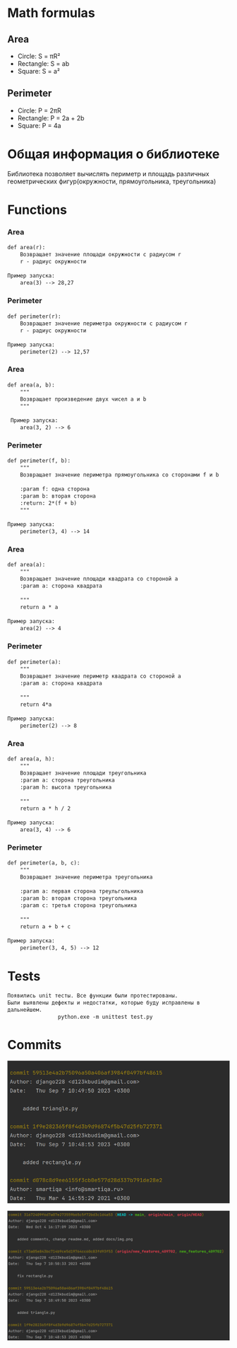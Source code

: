 # Math formulas
## Area
- Circle: S = πR²
- Rectangle: S = ab
- Square: S = a²

## Perimeter
- Circle: P = 2πR
- Rectangle: P = 2a + 2b
- Square: P = 4a

# Общая информация о библиотеке

Библиотека позволяет вычислять периметр и площадь различных геометрических фигур(окружности, прямоугольника, треугольника)

# Functions 

### Area
    def area(r):
        Возвращает значение площади окружности с радиусом r
        r - радиус окружности

    Пример запуска:
        area(3) --> 28,27

### Perimeter
    def perimeter(r):
        Возвращает значение периметра окружности с радиусом r
        r - радиус окружности
    
    Пример запуска:
        perimeter(2) --> 12,57

### Area

    def area(a, b):
        """
        Возвращает произведение двух чисел a и b
        """

     Пример запуска:
        area(3, 2) --> 6

### Perimeter
    def perimeter(f, b):
        """
        Возвращает значение периметра прямоугольника со сторонами f и b
    
        :param f: одна сторона
        :param b: вторая сторона
        :return: 2*(f + b)
        """

    Пример запуска:
        perimeter(3, 4) --> 14

### Area
    def area(a):
        """
        Возвращает значение площади квадрата со стороной а
        :param a: сторона квадрата
    
        """
        return a * a

    Пример запуска:
        area(2) --> 4

### Perimeter 
    def perimeter(a):
        """
        Возвращает значение периметр квадрата со стороной а
        :param a: сторона квадрата
    
        """
        return 4*a

    Пример запуска:
        perimeter(2) --> 8

### Area
    def area(a, h):
        """
        Возвращает значение площади треугольника
        :param a: сторона треугольника
        :param h: высота треугольника
    
        """
        return a * h / 2

    Пример запуска:
        area(3, 4) --> 6

### Perimeter
    def perimeter(a, b, c):
        """
        Возвращает значение периметра треугольника
    
        :param a: первая сторона треульгольника
        :param b: вторая сторона треугольника
        :param c: третья сторона треугольника
    
        """
        return a + b + c

    Пример запуска:
        perimeter(3, 4, 5) --> 12


# Tests

    Появились unit тесты. Все функции были протестированы. 
    Были выявлены дефекты и недостатки, которые буду исправлены в дальнейшем.
                    python.exe -m unittest test.py


# Commits
![img.png](img.png)

![img_1.png](img_1.png)

